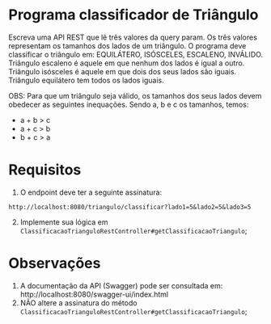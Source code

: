 # Programa classificador de Triângulo

Escreva uma API REST que lê três valores da query param. Os três valores representam os tamanhos dos lados de um triângulo. O programa deve classificar o triângulo em: EQUILÁTERO, ISÓSCELES, ESCALENO, INVÁLIDO. Triângulo escaleno é aquele em que nenhum dos lados é igual a outro. Triângulo isósceles é aquele em que dois dos seus lados são iguais. Triângulo equilátero tem todos os lados iguais.

OBS: Para que um triângulo seja válido, os tamanhos dos seus lados devem obedecer as seguintes inequações. Sendo a, b e c os tamanhos, temos:
* a + b > c
* a + c > b
* b + c > a

# Requisitos

1. O endpoint deve ter a seguinte assinatura:

`http://localhost:8080/triangulo/classificar?lado1=5&lado2=5&lado3=5`

2. Implemente sua lógica em `ClassificacaoTrianguloRestController#getClassificacaoTriangulo`;

# Observações

1. A documentação da API (Swagger) pode ser consultada em: http://localhost:8080/swagger-ui/index.html
1. NÃO altere a assinatura do método `ClassificacaoTrianguloRestController#getClassificacaoTriangulo`;